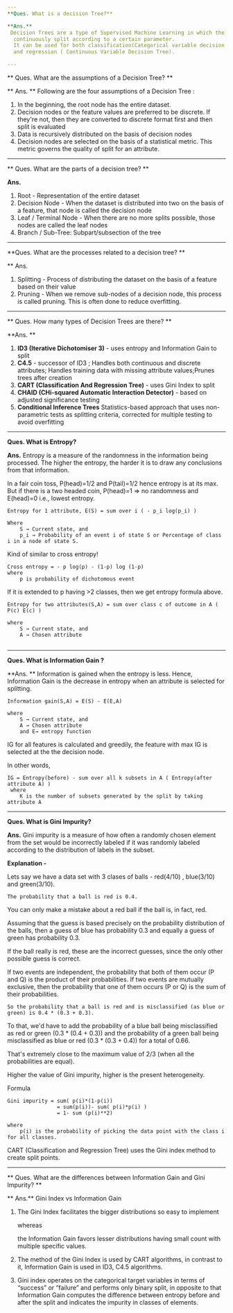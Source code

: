 ```yaml
---
**Ques. What is a decision Tree?**

**Ans.**
 Decision Trees are a type of Supervised Machine Learning in which the data is
  continuously split according to a certain parameter. 
  It can be used for both classification(Categorical variable decision tree) 
  and regression ( Continuous Variable Decision Tree).

---
```


** Ques. What are the assumptions of a Decision Tree? **

** Ans. ** Following are the four assumptions of a Decision Tree :

1. In the beginning, the root node has the entire dataset.
2. Decision nodes or the feature values are preferred to be discrete. If they're not, then they are converted to discrete format first and then split is evaluated
3. Data is recursively distributed on the basis of decision nodes
4. Decision nodes are selected on the basis of a statistical metric. This metric governs the quality of split for an attribute.

---

** Ques. What are the parts of a decision tree? **

**Ans.** 
1. Root - Representation of the entire dataset
1. Decision Node - When the dataset is distributed into two on the basis of a feature, that node is called the decision node
1. Leaf / Terminal Node - When there are no more splits possible, those nodes are called the leaf nodes
1. Branch / Sub-Tree: Subpart/subsection of the tree 

---

**Ques. What are the processes related to a decision tree? **

** Ans. 
1. Splitting - Process of distributing the dataset on the basis of a feature based on their value
2. Pruning - When we remove sub-nodes of a decision node, this process is called pruning. This is often done to reduce overfitting. 

---

** Ques. How many types of Decision Trees are there? **

**Ans. ** 
1. **ID3 (Iterative Dichotomiser 3)** - uses entropy and Information Gain to split
1. **C4.5** - successor of ID3 ; Handles both continuous and discrete attributes; Handles training data with missing attribute values;Prunes trees after creation  
1. **CART (Classification And Regression Tree)** - uses Gini Index to split 
1. **CHAID (CHi-squared Automatic Interaction Detector)** - based on adjusted significance testing
1. **Conditional Inference Trees** Statistics-based approach that uses non-parametric tests as splitting criteria, corrected for multiple testing to avoid overfitting

---

**Ques. What is Entropy?**

**Ans.** Entropy is a measure of the randomness in the information being processed. 
The higher the entropy, the harder it is to draw any conclusions from that information. 

In a fair coin toss, P(head)=1/2 and P(tail)=1/2 hence entropy is at its max. But if there is a two headed coin,
P(head)=1 => no randomness and E(head)=0 i.e., lowest entropy.
```
Entropy for 1 attribute, E(S) = sum over i ( - p_i log(p_i) )

Where 
    S → Current state, and 
    p_i → Probability of an event i of state S or Percentage of class i in a node of state S.
```
Kind of similar to cross entropy!
```
Cross entropy = - p log(p) - (1-p) log (1-p)
where 
    p is probability of dichotomous event
```
If it is extended to p having >2 classes, then we get entropy formula above.
```
Entropy for two attributes(S,A) = sum over class c of outcome in A ( P(c) E(c) )

where 
    S → Current state, and
    A → Chosen attribute
    
```
---

**Ques. What is Information Gain ?**

**Ans. ** Information is gained when the entropy is less. 
Hence, Information Gain is the decrease in entropy when an attribute is selected for splitting.
```
Information gain(S,A) = E(S) - E(E,A)

where
    S → Current state, and
    A → Chosen attribute
    and E→ entropy function 
```
IG for all features is calculated and greedily, the feature with max IG is selected at the the decision node.

In other words,

```
IG = Entropy(before) - sum over all k subsets in A ( Entropy(after attribute A) )
 where
    K is the number of subsets generated by the split by taking attribute A
```

---

**Ques. What is Gini Impurity?**

**Ans.** Gini impurity is a measure of how often a randomly chosen element from the set 
would be incorrectly labeled if it was randomly labeled according to the distribution of labels 
in the subset.

**Explanation -** 

Lets say we have a data set with 3 clases of balls -  red(4/10) , blue(3/10) and green(3/10).  
```
The probability that a ball is red is 0.4. 
```
You can only make a mistake about a red ball if the ball is, in fact, red.

Assuming that the guess is based precisely on the probability distribution of the balls,
 then a guess of blue has probability 0.3 and equally a guess of green has probability 0.3. 
 
If the ball really is red, these are the incorrect guesses, since the only other possible guess is correct.

If two events are independent, the probability that both of them occur (P and Q) is the product of their probabilities. If two events are mutually exclusive, then the probability that one of them occurs (P or Q) is the sum of their probabilities.
```
So the probability that a ball is red and is misclassified (as blue or green) is 0.4 * (0.3 + 0.3).
```
To that, we'd have to add the probability of a blue ball being misclassified as 
red or green (0.3 * (0.4 + 0.3)) and the probability of a green ball being 
misclassified as blue or red (0.3 * (0.3 + 0.4)) for a total of 0.66. 

That's extremely close to the maximum value of 2/3 (when all the probabilities are equal). 

Higher the value of Gini impurity, higher is the present heterogeneity. 

Formula
```
Gini impurity = sum( p(i)*(1-p(i))
                = sum(p(i))- sum( p(i)*p(i) )
                = 1- sum (p(i)**2) 

where
    p(i) is the probability of picking the data point with the class i for all classes.
```

CART (Classification and Regression Tree) uses the Gini index method to create split points.

---

** Ques. What are the differences between Information Gain and Gini Impurity? **

** Ans.** Gini Index vs Information Gain

1. The Gini Index facilitates the bigger distributions so easy to implement 
        
    whereas 
    
    the Information Gain favors lesser distributions having small count with multiple specific values.
    
1. The method of the Gini Index is used by CART algorithms, in contrast to it, 
 Information Gain is used in ID3, C4.5 algorithms.

1. Gini index operates on the categorical target variables in terms of “success” or “failure” 
 and performs only binary split, 
in opposite to that Information Gain computes the difference between entropy before and after the split and indicates the impurity in classes of elements. 